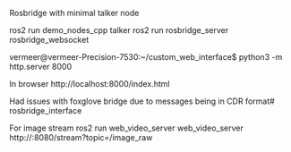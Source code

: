 Rosbridge with minimal talker node



ros2 run demo_nodes_cpp talker
ros2 run rosbridge_server rosbridge_websocket

vermeer@vermeer-Precision-7530:~/custom_web_interface$ python3 -m http.server 8000


In browser
http://localhost:8000/index.html


Had issues with foxglove bridge due to messages being in CDR format# rosbridge_interface

For image stream
ros2 run web_video_server web_video_server
http://<your-robot-ip>:8080/stream?topic=/image_raw

